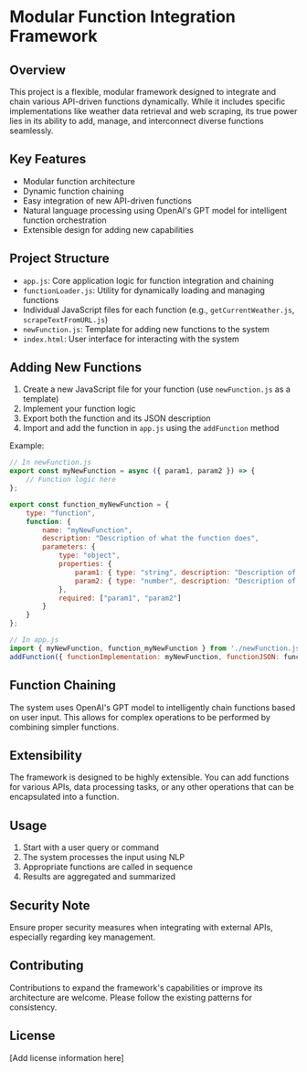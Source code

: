 # Modular Function Integration Framework

## Overview
This project is a flexible, modular framework designed to integrate and chain various API-driven functions dynamically. While it includes specific implementations like weather data retrieval and web scraping, its true power lies in its ability to add, manage, and interconnect diverse functions seamlessly.

## Key Features
- Modular function architecture
- Dynamic function chaining
- Easy integration of new API-driven functions
- Natural language processing using OpenAI's GPT model for intelligent function orchestration
- Extensible design for adding new capabilities

## Project Structure
- `app.js`: Core application logic for function integration and chaining
- `functionLoader.js`: Utility for dynamically loading and managing functions
- Individual JavaScript files for each function (e.g., `getCurrentWeather.js`, `scrapeTextFromURL.js`)
- `newFunction.js`: Template for adding new functions to the system
- `index.html`: User interface for interacting with the system

## Adding New Functions
1. Create a new JavaScript file for your function (use `newFunction.js` as a template)
2. Implement your function logic
3. Export both the function and its JSON description
4. Import and add the function in `app.js` using the `addFunction` method

Example:
```javascript
// In newFunction.js
export const myNewFunction = async ({ param1, param2 }) => {
    // Function logic here
};

export const function_myNewFunction = {
    type: "function",
    function: {
        name: "myNewFunction",
        description: "Description of what the function does",
        parameters: {
            type: "object",
            properties: {
                param1: { type: "string", description: "Description of param1" },
                param2: { type: "number", description: "Description of param2" }
            },
            required: ["param1", "param2"]
        }
    }
};

// In app.js
import { myNewFunction, function_myNewFunction } from './newFunction.js';
addFunction({ functionImplementation: myNewFunction, functionJSON: function_myNewFunction });
```

## Function Chaining
The system uses OpenAI's GPT model to intelligently chain functions based on user input. This allows for complex operations to be performed by combining simpler functions.

## Extensibility
The framework is designed to be highly extensible. You can add functions for various APIs, data processing tasks, or any other operations that can be encapsulated into a function.

## Usage
1. Start with a user query or command
2. The system processes the input using NLP
3. Appropriate functions are called in sequence
4. Results are aggregated and summarized

## Security Note
Ensure proper security measures when integrating with external APIs, especially regarding key management.

## Contributing
Contributions to expand the framework's capabilities or improve its architecture are welcome. Please follow the existing patterns for consistency.

## License
[Add license information here]